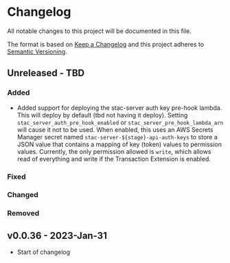 # Changelog

All notable changes to this project will be documented in this file.

The format is based on [Keep a Changelog](http://keepachangelog.com/en/1.0.0/)
and this project adheres to [Semantic Versioning](http://semver.org/spec/v2.0.0.html).

## Unreleased - TBD

### Added

- Added support for deploying the stac-server auth key pre-hook lambda. This will deploy by default (tbd not having it deploy). Setting `stac_server_auth_pre_hook_enabled` or `stac_server_pre_hook_lambda_arn` will cause it not to be used. When enabled, this uses an AWS Secrets Manager secret named `stac-server-${stage}-api-auth-keys` to store a JSON value that contains a mapping of key (token) values to permission values. Currently, the only permission allowed is `write`, which allows read of everything and write if the Transaction Extension is enabled.

### Fixed

### Changed

### Removed

## v0.0.36 - 2023-Jan-31

- Start of changelog
